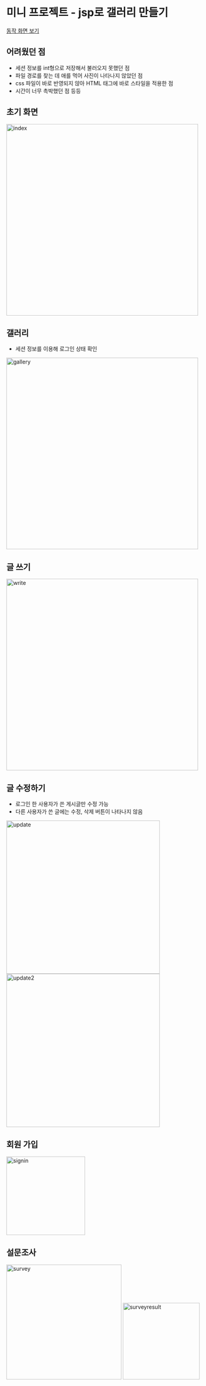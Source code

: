 # 미니 프로젝트 - jsp로 갤러리 만들기

[동작 화면 보기](https://youtu.be/V7SJ47QyqA4)

## 어려웠던 점

- 세션 정보를 int형으로 저장해서 불러오지 못했던 점
- 파일 경로를 찾는 데 애를 먹어 사진이 나타나지 않았던 점
- css 파일이 바로 반영되지 않아 HTML 태그에 바로 스타일을 적용한 점
- 시간이 너무 촉박했던 점 등등

## 초기 화면

<img width="500" alt="index" src="https://user-images.githubusercontent.com/8787919/211489401-f238c26d-cb2b-44a3-b9c5-d7a321c9fe9a.png">

## 갤러리

- 세션 정보를 이용해 로그인 상태 확인

<img width="500" alt="gallery" src="https://user-images.githubusercontent.com/8787919/211489435-2db6338b-f071-45d8-a7d2-370e99269c80.png">

## 글 쓰기

<img width="500" alt="write" src="https://user-images.githubusercontent.com/8787919/211489486-30f69b02-ea55-4ce9-94a3-bb3865d2dfcd.png">

## 글 수정하기

- 로그인 한 사용자가 쓴 게시글만 수정 가능
- 다른 사용자가 쓴 글에는 수정, 삭제 버튼이 나타나지 않음

<img width="400" alt="update" src="https://user-images.githubusercontent.com/8787919/211489506-d21d9c90-3719-42ef-aec5-b6bd2619d177.png">  <img width="400" alt="update2" src="https://user-images.githubusercontent.com/8787919/211493577-c4bd1688-ed26-4c39-a0de-728810f32040.png">

## 회원 가입

<img width="205" alt="signin" src="https://user-images.githubusercontent.com/8787919/211490351-9a55891d-aa44-4611-b5c0-fd7f51bc55b8.png">


## 설문조사

<img width="300" alt="survey" src="https://user-images.githubusercontent.com/8787919/211490378-b3ee3622-ff69-4bc0-9c19-bf81a710064c.png"> <img width="200" alt="surveyresult" src="https://user-images.githubusercontent.com/8787919/211490389-bef790c7-9517-4059-abfa-5fab1a2c86bb.png">

